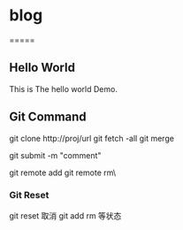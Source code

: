 # blog
=====

## Hello World

This is The hello world Demo.

## Git Command

git clone http://proj/url
git fetch -all
git merge


git submit -m "comment"

git remote add 
git remote rm\

### Git Reset
git reset 取消 git add rm 等状态 

